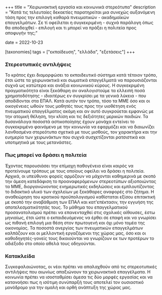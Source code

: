 +++
title = "Χειρωνακτική εργασία και κοινωνικά στερεότυπα"
description = "Κατά τις τελευταίες δεκαετίες παρατηρείται μια συνεχώς αυξανόμενη τάση προς την επιλογή καθαρά πνευματικών - ακαδημαϊκών επαγγελμάτων. Σε τί οφείλεται η συγκεκριμένη - συχνά παράλογη όπως θα αποδειχθεί - επιλογή και τι μπορεί να πράξει η πολιτεία προς αποφυγήν της;"

date = 2022-10-23

[taxonomies]
tags = ["εκπαίδευση", "ελλάδα", "εξετάσεις"]
+++

### Στερεοτυπικές αντιλήψεις

Το κράτος έχει διαμορφώσει το εκπαιδευτικό σύστημα κατά τέτοιον τρόπο, έτσι ώστε τα χειρωνακτικά και σωματικά επαγγέλματά να παρουσιάζονται συχνά ως κατώτερα και ανάξια κοινωνικού κύρους. Η συγκεκριμένη πραγματικότητα είναι ξεκάθαρη αν αναλογιστούμε τα ελλειπή ποσά χρηματοδότησης - ιδιαιτέρως εν συγκρίσει με τα γενικά λύκεια - που αποδίδονται στα ΕΠΑΛ. Κατά αυτόν τον τρόπο, τόσο τα ΜΜΕ όσο και οι οικογένειες ωθούν τους μαθητές τους προς την υιοθέτηση ενός πνευματικού επαγγέλματος ακόμη και αν αυτό συγκρούεται εμφανώς με την ατομική θέληση, την κλίση και τις δεξιότητες μερικών παιδιών. Τα δυσανάλογα ποσοστά αστικοποίησης έχουν μονάχα εντείνει το συγκεκριμένο φαινόμενο με την κοινωνία να εφαρμόζει και να διαιωνίζει λανθασμένα στερεότυπα σχετικά με τους μισθούς, τον χαρακτήρα και την ευημερία των χειρωνάκτων που συχνά συσχετίζονται ρατσιστικά και υποτιμητικά με τους μετανάστες.

### Πως μπορεί να δράσει η πολιτεία

Έχοντας παρουσιάσει την επίμαχη παθογένεια είναι καιρός να προτείνουμε τρόπους με τους οποίους οφείλει να δράσει η πολιτεία. Αρχικά, οι υπεύθυνοι φορείς αρμόζουν να μάχονται καθημερινά με σκοπό την άμεση κατεδάφιση το προαναφερόμενων στερεοτύπων αξιοποιώντας τα ΜΜΕ, διοργανώνοντας ενημερωτικές εκδηλώσεις και εμπλουτίζοντας το διδακτικό υλικό των σχολείων με ξεκάθαρες αναφορές στο ζήτημα. Η αναθεώρηση του κρατικού προϋπολογισμού καθίσταται εξίσου επιτακτική με σκοπό την αναβάθμιση των ΕΠΑΛ και κατ'επέκτασιν, την εγγυήση της αποτελεσματικότητάς τους. Το μάθημα του επαγγελματικού προσανατολισμού πρέπει να επανενταχθεί στις σχολικές αίθουσες, έστω μηνιαίως, έτσι ώστε ο εκπαιδευόμενος να έρθει σε επαφή και να γνωρίσει ως πιθανή επιλογή μια θέση στον πρωτογενή και όχι μόνο τομέα της οικονομίας. Τα ποσοστά ανεργίας των πνευματικών επαγγελμάτων καλπάζουν και οι μελλοντική εργαζόμενοι της χώρας μας, όσο και οι καθοδηγητές-γονείς τους δικαιούνται να γνωρίζουν εκ των προτέρων το αδιέξοδο στο οποίο αθελά τους οδηγούνται.

### Κατακλείδα

Συγκεφαλαιώνοτας, οι νέοι πρέπει να απαλαχθούν από τις στερεοτυπικές αντιλήψεις που αιωνίως απαξιώνουν τα χειρωνακτικά επαγγέλματα. Η κοινωνία πρέπει να ισοσταθμίσει άμεσα τις δύο μορφές εργασίας και να κατανοήσει πως η ισότιμη συνύπαρξή τους αποτελεί τον ουσιαστικό μονόδρομο για την ομαλή και ορθή ανάπτυξη της χώρας μας.
